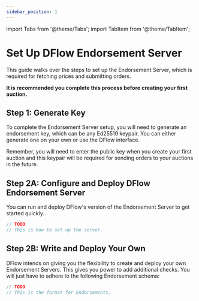 ```yaml
---
sidebar_position: 1
---
```


import Tabs from '@theme/Tabs';
import TabItem from '@theme/TabItem';

# Set Up DFlow Endorsement Server

This guide walks over the steps to set up the Endorsement Server, which is required for fetching prices and submitting orders.

**It is recommended you complete this process before creating your first auction.**

## Step 1: Generate Key

To complete the Endorsement Server setup, you will need to generate an endorsement key, which can be any Ed25519 keypair. You can either generate one on your own or use the DFlow interface.

Remember, you will need to enter the public key when you create your first auction and this keypair will be required for sending orders to your auctions in the future.

## Step 2A: Configure and Deploy DFlow Endorsement Server

You can run and deploy DFlow's version of the Endorsement Server to get started quickly.

<Tabs>
<TabItem value="ts" label="TypeScript">

```ts
// TODO
// This is how to set up the server.
```

</TabItem>

</Tabs>

## Step 2B: Write and Deploy Your Own

DFlow intends on giving you the flexibility to create and deploy your own Endorsement Servers. This gives you power to add additional checks. You will just have to adhere to the following Endorsement schema:

<Tabs>
<TabItem value="ts" label="TypeScript">

```ts
// TODO
// This is the format for Endorsements.
```

</TabItem>

</Tabs>

